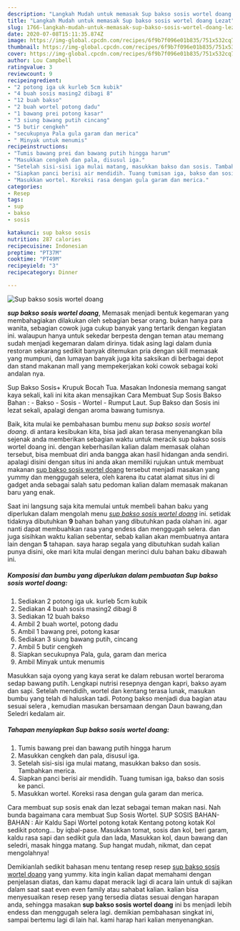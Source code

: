 ```yaml
---
description: "Langkah Mudah untuk memasak Sup bakso sosis wortel doang Lezat"
title: "Langkah Mudah untuk memasak Sup bakso sosis wortel doang Lezat"
slug: 1766-langkah-mudah-untuk-memasak-sup-bakso-sosis-wortel-doang-lezat
date: 2020-07-08T15:11:35.874Z
image: https://img-global.cpcdn.com/recipes/6f9b7f096e01b835/751x532cq70/sup-bakso-sosis-wortel-doang-foto-resep-utama.jpg
thumbnail: https://img-global.cpcdn.com/recipes/6f9b7f096e01b835/751x532cq70/sup-bakso-sosis-wortel-doang-foto-resep-utama.jpg
cover: https://img-global.cpcdn.com/recipes/6f9b7f096e01b835/751x532cq70/sup-bakso-sosis-wortel-doang-foto-resep-utama.jpg
author: Lou Campbell
ratingvalue: 3
reviewcount: 9
recipeingredient:
- "2 potong iga uk kurleb 5cm kubik"
- "4 buah sosis masing2 dibagi 8"
- "12 buah bakso"
- "2 buah wortel potong dadu"
- "1 bawang prei potong kasar"
- "3 siung bawang putih cincang"
- "5 butir cengkeh"
- "secukupnya Pala gula garam dan merica"
- " Minyak untuk menumis"
recipeinstructions:
- "Tumis bawang prei dan bawang putih hingga harum"
- "Masukkan cengkeh dan pala, disusul iga."
- "Setelah sisi-sisi iga mulai matang, masukkan bakso dan sosis. Tambahkan merica."
- "Siapkan panci berisi air mendidih. Tuang tumisan iga, bakso dan sosis ke panci."
- "Masukkan wortel. Koreksi rasa dengan gula garam dan merica."
categories:
- Resep
tags:
- sup
- bakso
- sosis

katakunci: sup bakso sosis 
nutrition: 287 calories
recipecuisine: Indonesian
preptime: "PT37M"
cooktime: "PT49M"
recipeyield: "3"
recipecategory: Dinner

---
```



![Sup bakso sosis wortel doang](https://img-global.cpcdn.com/recipes/6f9b7f096e01b835/751x532cq70/sup-bakso-sosis-wortel-doang-foto-resep-utama.jpg)

<b><i>sup bakso sosis wortel doang</i></b>, Memasak menjadi bentuk kegemaran yang membahagiakan dilakukan oleh sebagian besar orang. bukan hanya para wanita, sebagian cowok juga cukup banyak yang tertarik dengan kegiatan ini. walaupun hanya untuk sekedar berpesta dengan teman atau memang sudah menjadi kegemaran dalam dirinya. tidak asing lagi dalam dunia restoran sekarang sedikit banyak ditemukan pria dengan skill memasak yang mumpuni, dan lumayan banyak juga kita saksikan di berbagai depot dan stand makanan mall yang mempekerjakan koki cowok sebagai koki andalan nya.

Sup Bakso Sosis+ Krupuk Bocah Tua. Masakan Indonesia memang sangat kaya sekali, kali ini kita akan mensajikan Cara Membuat Sup Sosis Bakso Bahan : - Bakso - Sosis - Wortel - Rumput Laut. Sup Bakso dan Sosis ini lezat sekali, apalagi dengan aroma bawang tumisnya.

Baik, kita mulai ke pembahasan bumbu menu <i>sup bakso sosis wortel doang</i>. di antara kesibukan kita, bisa jadi akan terasa menyenangkan bila sejenak anda memberikan sebagian waktu untuk meracik sup bakso sosis wortel doang ini. dengan keberhasilan kalian dalam memasak olahan tersebut, bisa membuat diri anda bangga akan hasil hidangan anda sendiri. apalagi disini dengan situs ini anda akan memiliki rujukan untuk membuat makanan <u>sup bakso sosis wortel doang</u> tersebut menjadi masakan yang yummy dan menggugah selera, oleh karena itu catat alamat situs ini di gadget anda sebagai salah satu pedoman kalian dalam memasak makanan baru yang enak.


Saat ini langsung saja kita memulai untuk membeli bahan baku yang diperlukan dalam mengolah menu <u><i>sup bakso sosis wortel doang</i></u> ini. setidak tidaknya dibutuhkan <b>9</b> bahan bahan yang dibutuhkan pada olahan ini. agar nanti dapat membuahkan rasa yang endess dan menggugah selera. dan juga sisihkan waktu kalian sebentar, sebab kalian akan membuatnya antara lain dengan <b>5</b> tahapan. saya harap segala yang dibutuhkan sudah kalian punya disini, oke mari kita mulai dengan merinci dulu bahan baku dibawah ini.

<!--inarticleads1-->

##### Komposisi dan bumbu yang diperlukan dalam pembuatan Sup bakso sosis wortel doang:

1. Sediakan 2 potong iga uk. kurleb 5cm kubik
1. Sediakan 4 buah sosis masing2 dibagi 8
1. Sediakan 12 buah bakso
1. Ambil 2 buah wortel, potong dadu
1. Ambil 1 bawang prei, potong kasar
1. Sediakan 3 siung bawang putih, cincang
1. Ambil 5 butir cengkeh
1. Siapkan secukupnya Pala, gula, garam dan merica
1. Ambil  Minyak untuk menumis


Masukkan saja oyong yang kaya serat ke dalam rebusan wortel beraroma sedap bawang putih. Lengkapi nutrisi resepnya dengan kapri, bakso ayam dan sapi. Setelah mendidih, wortel dan kentang terasa lunak, masukan bumbu yang telah di haluskan tadi. Potong bakso menjadi dua bagian atau sesuai selera , kemudian masukan bersamaan dengan Daun bawang,dan Seledri kedalam air. 

<!--inarticleads2-->

##### Tahapan menyiapkan Sup bakso sosis wortel doang:

1. Tumis bawang prei dan bawang putih hingga harum
1. Masukkan cengkeh dan pala, disusul iga.
1. Setelah sisi-sisi iga mulai matang, masukkan bakso dan sosis. Tambahkan merica.
1. Siapkan panci berisi air mendidih. Tuang tumisan iga, bakso dan sosis ke panci.
1. Masukkan wortel. Koreksi rasa dengan gula garam dan merica.


Cara membuat sup sosis enak dan lezat sebagai teman makan nasi. Nah bunda bagaimana cara membuat Sup Sosis Wortel. SUP SOSIS BAHAN-BAHAN : Air Kaldu Sapi Wortel potong kotak Kentang potong kotak Kol sedikit potong… by iqbal-pase. Masukkan tomat, sosis dan kol, beri garam, kaldu rasa sapi dan sedikit gula dan lada, Masukkan kol, daun bawang dan seledri, masak hingga matang. Sup hangat mudah, nikmat, dan cepat mengolahnya! 

Demikianlah sedikit bahasan menu tentang resep resep <u>sup bakso sosis wortel doang</u> yang yummy. kita ingin kalian dapat memahami dengan penjelasan diatas, dan kamu dapat meracik lagi di acara lain untuk di sajikan dalam saat saat even even family atau sahabat kalian. kalian bisa menyesuaikan resep resep yang tersedia diatas sesuai dengan harapan anda, sehingga masakan <b>sup bakso sosis wortel doang</b> ini bs menjadi lebih endess dan menggugah selera lagi. demikian pembahasan singkat ini, sampai bertemu lagi di lain hal. kami harap hari kalian menyenangkan.
